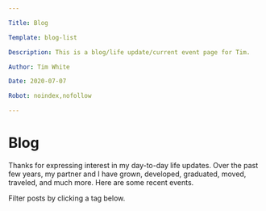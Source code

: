 ```yaml
---

Title: Blog

Template: blog-list

Description: This is a blog/life update/current event page for Tim.

Author: Tim White

Date: 2020-07-07

Robot: noindex,nofollow

---
```


# Blog

Thanks for expressing interest in my day-to-day life updates. Over the past few years, my partner and I have grown, developed, graduated, moved, traveled, and much more. Here are some recent events.

Filter posts by clicking a <span class="tag">tag</span> below.
